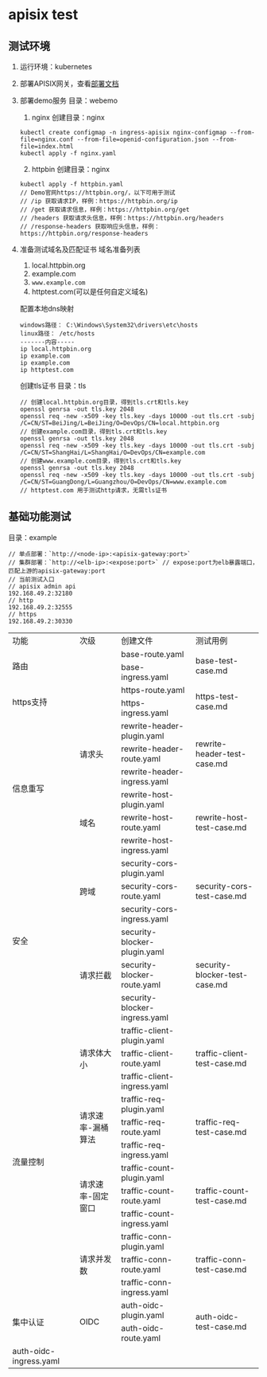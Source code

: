 # apisix test
## 测试环境
1. 运行环境：kubernetes
2. 部署APISIX网关，查看[部署文档](https://github.com/ssignik/apisix-kubernetes)
3. 部署demo服务
	目录：webemo
	1. nginx
	创建目录：nginx
	```
	kubectl create configmap -n ingress-apisix nginx-configmap --from-file=nginx.conf --from-file=openid-configuration.json --from-file=index.html
	kubectl apply -f nginx.yaml
	```
	2. httpbin
	创建目录：nginx
	```
	kubectl apply -f httpbin.yaml
	// Demo官网https://httpbin.org/，以下可用于测试
	// /ip 获取请求IP，样例：https://httpbin.org/ip
	// /get 获取请求信息，样例：https://httpbin.org/get
	// /headers 获取请求头信息，样例：https://httpbin.org/headers
	// /response-headers 获取响应头信息，样例：https://httpbin.org/response-headers
	```
4. 准备测试域名及匹配证书
	域名准备列表
	1. local.httpbin.org
	2. example.com
	3. `www.example.com`
	4. httptest.com(可以是任何自定义域名)

	配置本地dns映射
	```
	windows路径： C:\Windows\System32\drivers\etc\hosts
	linux路径： /etc/hosts
	-------内容-----
	ip local.httpbin.org
	ip example.com
	ip example.com
	ip httptest.com
	```
	创建tls证书
	目录：tls
	```
	// 创建local.httpbin.org目录，得到tls.crt和tls.key
	openssl genrsa -out tls.key 2048
	openssl req -new -x509 -key tls.key -days 10000 -out tls.crt -subj /C=CN/ST=BeiJing/L=BeiJing/O=DevOps/CN=local.httpbin.org
	// 创建example.com目录，得到tls.crt和tls.key
	openssl genrsa -out tls.key 2048
	openssl req -new -x509 -key tls.key -days 10000 -out tls.crt -subj /C=CN/ST=ShangHai/L=ShangHai/O=DevOps/CN=example.com
	// 创建www.example.com目录，得到tls.crt和tls.key
	openssl genrsa -out tls.key 2048
	openssl req -new -x509 -key tls.key -days 10000 -out tls.crt -subj /C=CN/ST=GuangDong/L=Guangzhou/O=DevOps/CN=www.example.com
	// httptest.com 用于测试http请求，无需tls证书
	```
## 基础功能测试
目录：example
```
// 单点部署：`http://<node-ip>:<apisix-gateway:port>`
// 集群部署：`http://<elb-ip>:<expose:port>` // expose:port为elb暴露端口，匹配上游的apisix-gateway:port
// 当前测试入口 
// apisix admin api
192.168.49.2:32180 
// http 
192.168.49.2:32555 
// https
192.168.49.2:30330
```

<table>
	<tr>
		<td>功能</td><td>次级</td><td>创建文件</td><td>测试用例</td>
	</tr>
	<tr>
		<td rowspan="2" colspan="2">路由</td><td>base-route.yaml</td><td rowspan="2">base-test-case.md</td>
	</tr>
	<tr>
		<td>base-ingress.yaml</td>
	</tr>
	<tr>
		<td rowspan="2" colspan="2">https支持</td><td>https-route.yaml</td><td rowspan="2">https-test-case.md</td>
	</tr>
	<tr>
		<td>https-ingress.yaml</td>
	</tr>
	<tr>
		<td rowspan="6">信息重写</td><td rowspan="3">请求头</td><td>rewrite-header-plugin.yaml</td><td rowspan="3">rewrite-header-test-case.md</td>
	</tr>
	<tr>
		<td>rewrite-header-route.yaml</td>
	</tr>
	<tr>
		<td>rewrite-header-ingress.yaml</td>
	</tr>
	</tr>
	<tr>
		<td rowspan="3">域名</td><td>rewrite-host-plugin.yaml</td><td rowspan="3">rewrite-host-test-case.md</td>
	</tr>
	<tr>
		<td>rewrite-host-route.yaml</td>
	</tr>
	<tr>
		<td>rewrite-host-ingress.yaml</td>
	</tr>
	<tr>
		<td rowspan="6">安全</td><td rowspan="3">跨域</td><td>security-cors-plugin.yaml</td><td rowspan="3">security-cors-test-case.md</td>
	</tr>
	<tr>
		<td>security-cors-route.yaml</td>
	</tr>
	<tr>
		<td>security-cors-ingress.yaml</td>
	</tr>
	</tr>
	<tr>
		<td rowspan="3">请求拦截</td><td>security-blocker-plugin.yaml</td><td rowspan="3">security-blocker-test-case.md</td>
	</tr>
	<tr>
		<td>security-blocker-route.yaml</td>
	</tr>
	<tr>
		<td>security-blocker-ingress.yaml</td>
	</tr>
	<tr>
		<td rowspan="12">流量控制</td><td rowspan="3">请求体大小</td><td>traffic-client-plugin.yaml</td><td rowspan="3">traffic-client-test-case.md</td>
	</tr>
	<tr>
		<td>traffic-client-route.yaml</td>
	</tr>
	<tr>
		<td>traffic-client-ingress.yaml</td>
	</tr>
	</tr>
	<tr>
		<td rowspan="3">请求速率-漏桶算法</td><td>traffic-req-plugin.yaml</td><td rowspan="3">traffic-req-test-case.md</td>
	</tr>
	<tr>
		<td>traffic-req-route.yaml</td>
	</tr>
	<tr>
		<td>traffic-req-ingress.yaml</td>
	</tr>
	<tr>
		<td rowspan="3">请求速率-固定窗口</td><td>traffic-count-plugin.yaml</td><td rowspan="3">traffic-count-test-case.md</td>
	</tr>
	<tr>
		<td>traffic-count-route.yaml</td>
	</tr>
	<tr>
		<td>traffic-count-ingress.yaml</td>
	</tr>
	<tr>
		<td rowspan="3">请求并发数</td><td>traffic-conn-plugin.yaml</td><td rowspan="3">traffic-conn-test-case.md</td>
	</tr>
	<tr>
		<td>traffic-conn-route.yaml</td>
	</tr>
	<tr>
		<td>traffic-conn-ingress.yaml</td>
	</tr>
	<tr>
		<td rowspan="2">集中认证</td><td rowspan="2">OIDC</td><td>auth-oidc-plugin.yaml</td><td rowspan="2">auth-oidc-test-case.md</td>
	</tr>
	<tr>
		<td>auth-oidc-route.yaml</td>
	</tr>
	<tr>
		<td>auth-oidc-ingress.yaml</td>
	</tr>
</table>
